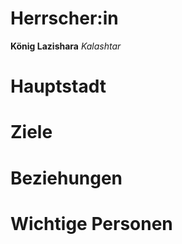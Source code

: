 # Herrscher:in
**König Lazishara**
*Kalashtar*

# Hauptstadt

# Ziele

# Beziehungen

# Wichtige Personen